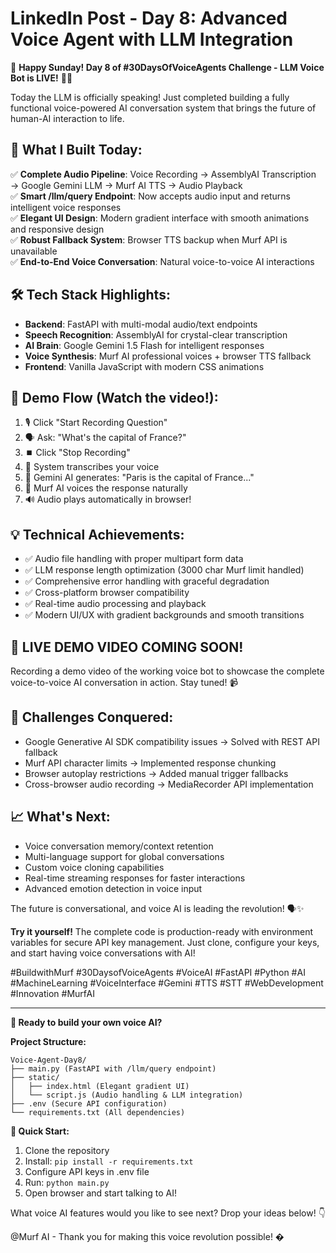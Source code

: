 # LinkedIn Post - Day 8: Advanced Voice Agent with LLM Integration

🎉 **Happy Sunday! Day 8 of #30DaysOfVoiceAgents Challenge - LLM Voice Bot is LIVE!** 🎤🤖

Today the LLM is officially speaking! Just completed building a fully functional voice-powered AI conversation system that brings the future of human-AI interaction to life.

## 🚀 **What I Built Today:**
✅ **Complete Audio Pipeline**: Voice Recording → AssemblyAI Transcription → Google Gemini LLM → Murf AI TTS → Audio Playback  
✅ **Smart /llm/query Endpoint**: Now accepts audio input and returns intelligent voice responses  
✅ **Elegant UI Design**: Modern gradient interface with smooth animations and responsive design  
✅ **Robust Fallback System**: Browser TTS backup when Murf API is unavailable  
✅ **End-to-End Voice Conversation**: Natural voice-to-voice AI interactions  

## 🛠 **Tech Stack Highlights:**
- **Backend**: FastAPI with multi-modal audio/text endpoints
- **Speech Recognition**: AssemblyAI for crystal-clear transcription
- **AI Brain**: Google Gemini 1.5 Flash for intelligent responses
- **Voice Synthesis**: Murf AI professional voices + browser TTS fallback
- **Frontend**: Vanilla JavaScript with modern CSS animations

## 🌟 **Demo Flow (Watch the video!):**
1. 🎙️ Click "Start Recording Question"
2. 🗣️ Ask: "What's the capital of France?"
3. ⏹️ Click "Stop Recording" 
4. 🔄 System transcribes your voice
5. 🤖 Gemini AI generates: "Paris is the capital of France..."
6. 🎵 Murf AI voices the response naturally
7. 🔊 Audio plays automatically in browser!

## 💡 **Technical Achievements:**
- ✅ Audio file handling with proper multipart form data
- ✅ LLM response length optimization (3000 char Murf limit handled)
- ✅ Comprehensive error handling with graceful degradation
- ✅ Cross-platform browser compatibility
- ✅ Real-time audio processing and playback
- ✅ Modern UI/UX with gradient backgrounds and smooth transitions

## 🎥 **LIVE DEMO VIDEO COMING SOON!**
Recording a demo video of the working voice bot to showcase the complete voice-to-voice AI conversation in action. Stay tuned! 📹

## 🔧 **Challenges Conquered:**
- Google Generative AI SDK compatibility issues → Solved with REST API fallback
- Murf API character limits → Implemented response chunking
- Browser autoplay restrictions → Added manual trigger fallbacks  
- Cross-browser audio recording → MediaRecorder API implementation

## 📈 **What's Next:**
- Voice conversation memory/context retention
- Multi-language support for global conversations
- Custom voice cloning capabilities
- Real-time streaming responses for faster interactions
- Advanced emotion detection in voice input

The future is conversational, and voice AI is leading the revolution! 🗣️✨

**Try it yourself!** The complete code is production-ready with environment variables for secure API key management. Just clone, configure your keys, and start having voice conversations with AI!

#BuildwithMurf #30DaysofVoiceAgents #VoiceAI #FastAPI #Python #AI #MachineLearning #VoiceInterface #Gemini #TTS #STT #WebDevelopment #Innovation #MurfAI

---

**🎯 Ready to build your own voice AI?**

**Project Structure:**
```
Voice-Agent-Day8/
├── main.py (FastAPI with /llm/query endpoint)
├── static/
│   ├── index.html (Elegant gradient UI)
│   └── script.js (Audio handling & LLM integration)
├── .env (Secure API configuration)
└── requirements.txt (All dependencies)
```

**🚀 Quick Start:**
1. Clone the repository
2. Install: `pip install -r requirements.txt`
3. Configure API keys in .env file
4. Run: `python main.py`
5. Open browser and start talking to AI!

What voice AI features would you like to see next? Drop your ideas below! 👇

@Murf AI - Thank you for making this voice revolution possible! �
